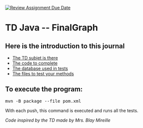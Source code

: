 [![Review Assignment Due Date](https://classroom.github.com/assets/deadline-readme-button-24ddc0f5d75046c5622901739e7c5dd533143b0c8e959d652212380cedb1ea36.svg)](https://classroom.github.com/a/K-I6VLAa)
# TD Java -- FinalGraph

## Here is the introduction to this journal

- [The TD subjet is there](Enoncé%20Final%20Graph.docx)  
- [The code to complete](./src/main/java/fr/unice/polytech/poo/finalGraph/)  
- [The database used in tests](./data/)
- [The files to test your methods](./src/test/java/fr/unice/polytech/poo/finalGraph/)

## To execute the program:
<pre>
mvn -B package --file pom.xml
</pre>

With each push, this command is executed and runs all the tests.

*Code inspired by the TD made by Mrs. Blay Mireille*